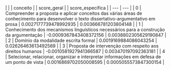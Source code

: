 |  |
| conceito |
| score_geral |
| score_especifica |
| --- | --- |
| 0 | Compreender a proposta e aplicar conceitos das várias áreas de conhecimento para desenvolver o texto dissertativo-argumentativo em prosa | 0.0027177739478992935 | 0.003666781203804148 |
| 1 | Conhecimento dos mecanismos linguísticos necessários para a construção da argumentação | -0.0009367843408372156 | 0.0038802305629190847 |
| 2 | Domínio da modalidade escrita formal | 0.0019169884086043254 | 0.02626463613492569 |
| 3 | Proposta de intervenção com respeito aos direitos humanos | -0.0010581927941366587 | 0.003470197092363181 |
| 4 | Selecionar, relacionar, organizar e interpretar informações em defesa de um ponto de vista | 0.0016869702050008595 | 0.0005055573847300154 |
